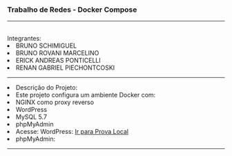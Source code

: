 <h3>Trabalho de Redes - Docker Compose</h3>
<hr></hr>
<br>
Integrantes:
<br>
<li>BRUNO SCHIMIGUEL
<li>BRUNO ROVANI MARCELINO
<li>ERICK ANDREAS PONTICELLI
<li>RENAN GABRIEL PIECHONTCOSKI
  <hr></hr>
<li>Descrição do Projeto:
<li>Este projeto configura um ambiente Docker com:
</hr>
  <br>
<li>NGINX como proxy reverso
<li>WordPress
<li>MySQL 5.7
<li>phpMyAdmin
<li>Acesse: WordPress: <a href="http://localhost/prova">Ir para Prova Local</a>
<li>phpMyAdmin: <a href="http://localhost:8080"></a>
<hr></hr>
